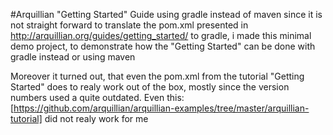 #Arquillian "Getting Started" Guide using gradle instead of maven
since it is not straight forward to translate the pom.xml presented in http://arquillian.org/guides/getting_started/ to gradle, i made this minimal demo project, to demonstrate how the "Getting Started" can be done with gradle instead or using maven

Moreover it turned out, that even the pom.xml from the tutorial "Getting Started" does to realy work out of the box, mostly since the version numbers used a quite outdated. Even this: [https://github.com/arquillian/arquillian-examples/tree/master/arquillian-tutorial] did not realy work for me